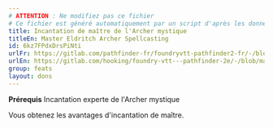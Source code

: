 ```yaml
---
# ATTENTION : Ne modifiez pas ce fichier
# Ce fichier est généré automatiquement par un script d'après les données du module Foundry VTT officiel et de sa traduction
title: Incantation de maître de l'Archer mystique
titleEn: Master Eldritch Archer Spellcasting
id: 6kz7FPdxDrsPiNti
urlFr: https://gitlab.com/pathfinder-fr/foundryvtt-pathfinder2-fr/-/blob/master/data/feats/6kz7FPdxDrsPiNti.htm
urlEn: https://gitlab.com/hooking/foundry-vtt---pathfinder-2e/-/blob/master/packs/data/feats.db/master-eldritch-archer-spellcasting.json
group: feats
layout: dons
---
```

**Prérequis** Incantation experte de l'Archer mystique

Vous obtenez les avantages d'incantation de maître.


